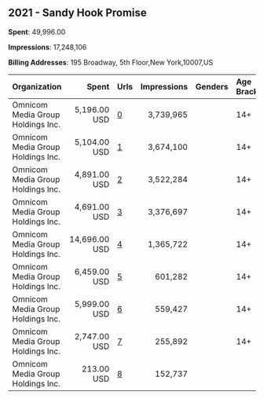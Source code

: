 ## 2021 - Sandy Hook Promise 
**Spent**: 49,996.00

**Impressions**: 17,248,106

**Billing Addresses**: 195 Broadway, 5th Floor,New York,10007,US

|Organization|Spent|Urls|Impressions|Genders|Age Brackets|Country Codes|
|:---|---:|:---|---:|:---|:---|:---|
|Omnicom Media Group Holdings Inc.|5,196.00 USD|[0](https://www.snap.com/political-ads/asset/9e4d6d23f74eedae6843022e00071acf351c5901a164f3ffaea8c5a0b8ab8445?mediaType=mp4)|3,739,965||14+|united states|
|Omnicom Media Group Holdings Inc.|5,104.00 USD|[1](https://www.snap.com/political-ads/asset/ef43fe68dcde8820c11a873080f198d35017cf6bd92e396989ac9f94f4749446?mediaType=mp4)|3,674,100||14+|united states|
|Omnicom Media Group Holdings Inc.|4,891.00 USD|[2](https://www.snap.com/political-ads/asset/223d9f5c1dbec884c8c290dfd95823547f3dca7448d74f798efc9c52e95de75c?mediaType=mp4)|3,522,284||14+|united states|
|Omnicom Media Group Holdings Inc.|4,691.00 USD|[3](https://www.snap.com/political-ads/asset/2f021387bae006cfc74f97f03495a7662c6b53e79c74408ec14bce7851901e5f?mediaType=mp4)|3,376,697||14+|united states|
|Omnicom Media Group Holdings Inc.|14,696.00 USD|[4](https://www.snap.com/political-ads/asset/223d9f5c1dbec884c8c290dfd95823547f3dca7448d74f798efc9c52e95de75c?mediaType=mp4)|1,365,722||14+|united states|
|Omnicom Media Group Holdings Inc.|6,459.00 USD|[5](https://www.snap.com/political-ads/asset/2f021387bae006cfc74f97f03495a7662c6b53e79c74408ec14bce7851901e5f?mediaType=mp4)|601,282||14+|united states|
|Omnicom Media Group Holdings Inc.|5,999.00 USD|[6](https://www.snap.com/political-ads/asset/ef43fe68dcde8820c11a873080f198d35017cf6bd92e396989ac9f94f4749446?mediaType=mp4)|559,427||14+|united states|
|Omnicom Media Group Holdings Inc.|2,747.00 USD|[7](https://www.snap.com/political-ads/asset/9e4d6d23f74eedae6843022e00071acf351c5901a164f3ffaea8c5a0b8ab8445?mediaType=mp4)|255,892||14+|united states|
|Omnicom Media Group Holdings Inc.|213.00 USD|[8](https://www.snap.com/political-ads/asset/ef43fe68dcde8820c11a873080f198d35017cf6bd92e396989ac9f94f4749446?mediaType=mp4)|152,737|||united states|
